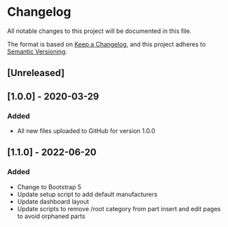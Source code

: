 # Changelog
All notable changes to this project will be documented in this file.

The format is based on [Keep a Changelog](https://keepachangelog.com/en/1.0.0/),
and this project adheres to [Semantic Versioning](https://semver.org/spec/v2.0.0.html).

## [Unreleased]

## [1.0.0] - 2020-03-29
### Added
- All new files uploaded to GitHub for version 1.0.0

## [1.1.0] - 2022-06-20
### Added
- Change to Bootstrap 5
- Update setup script to add default manufacturers 
- Update dashboard layout
- Update scripts to remove /root category from part insert and edit pages to avoid orphaned parts